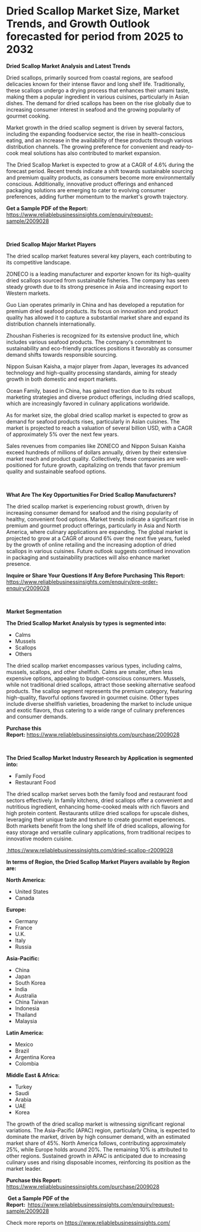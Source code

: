 <p><h1>Dried Scallop Market Size, Market Trends, and Growth Outlook forecasted for period from 2025 to 2032</h1></p><p><strong>Dried Scallop Market Analysis and Latest Trends</strong></p>
<p><p>Dried scallops, primarily sourced from coastal regions, are seafood delicacies known for their intense flavor and long shelf life. Traditionally, these scallops undergo a drying process that enhances their umami taste, making them a popular ingredient in various cuisines, particularly in Asian dishes. The demand for dried scallops has been on the rise globally due to increasing consumer interest in seafood and the growing popularity of gourmet cooking.</p><p>Market growth in the dried scallop segment is driven by several factors, including the expanding foodservice sector, the rise in health-conscious eating, and an increase in the availability of these products through various distribution channels. The growing preference for convenient and ready-to-cook meal solutions has also contributed to market expansion.</p><p>The Dried Scallop Market is expected to grow at a CAGR of 4.6% during the forecast period. Recent trends indicate a shift towards sustainable sourcing and premium quality products, as consumers become more environmentally conscious. Additionally, innovative product offerings and enhanced packaging solutions are emerging to cater to evolving consumer preferences, adding further momentum to the market's growth trajectory.</p></p>
<p><strong>Get a Sample PDF of the Report:&nbsp;</strong> <a href="https://www.reliablebusinessinsights.com/enquiry/request-sample/2009028?utm_campaign=3353&utm_medium=2&utm_source=Github&utm_content=ia&utm_term=07042025&utm_id=dried-scallop">https://www.reliablebusinessinsights.com/enquiry/request-sample/2009028</a></p>
<p>&nbsp;</p>
<p><strong>Dried Scallop Major Market Players</strong></p>
<p><p>The dried scallop market features several key players, each contributing to its competitive landscape. </p><p>ZONECO is a leading manufacturer and exporter known for its high-quality dried scallops sourced from sustainable fisheries. The company has seen steady growth due to its strong presence in Asia and increasing export to Western markets. </p><p>Guo Lian operates primarily in China and has developed a reputation for premium dried seafood products. Its focus on innovation and product quality has allowed it to capture a substantial market share and expand its distribution channels internationally. </p><p>Zhoushan Fisheries is recognized for its extensive product line, which includes various seafood products. The company's commitment to sustainability and eco-friendly practices positions it favorably as consumer demand shifts towards responsible sourcing.</p><p>Nippon Suisan Kaisha, a major player from Japan, leverages its advanced technology and high-quality processing standards, aiming for steady growth in both domestic and export markets. </p><p>Ocean Family, based in China, has gained traction due to its robust marketing strategies and diverse product offerings, including dried scallops, which are increasingly favored in culinary applications worldwide.</p><p>As for market size, the global dried scallop market is expected to grow as demand for seafood products rises, particularly in Asian cuisines. The market is projected to reach a valuation of several billion USD, with a CAGR of approximately 5% over the next few years.</p><p>Sales revenues from companies like ZONECO and Nippon Suisan Kaisha exceed hundreds of millions of dollars annually, driven by their extensive market reach and product quality. Collectively, these companies are well-positioned for future growth, capitalizing on trends that favor premium quality and sustainable seafood options.</p></p>
<p>&nbsp;</p>
<p><strong>What Are The Key Opportunities For Dried Scallop Manufacturers?</strong></p>
<p><p>The dried scallop market is experiencing robust growth, driven by increasing consumer demand for seafood and the rising popularity of healthy, convenient food options. Market trends indicate a significant rise in premium and gourmet product offerings, particularly in Asia and North America, where culinary applications are expanding. The global market is projected to grow at a CAGR of around 6% over the next five years, fueled by the growth of online retailing and the increasing adoption of dried scallops in various cuisines. Future outlook suggests continued innovation in packaging and sustainability practices will also enhance market presence.</p></p>
<p><strong>Inquire or Share Your Questions If Any Before Purchasing This Report:</strong> <a href="https://www.reliablebusinessinsights.com/enquiry/pre-order-enquiry/2009028?utm_campaign=3353&utm_medium=2&utm_source=Github&utm_content=ia&utm_term=07042025&utm_id=dried-scallop">https://www.reliablebusinessinsights.com/enquiry/pre-order-enquiry/2009028</a></p>
<p>&nbsp;</p>
<p><strong>Market Segmentation</strong></p>
<p><strong>The Dried Scallop Market Analysis by types is segmented into:</strong></p>
<p><ul><li>Calms</li><li>Mussels</li><li>Scallops</li><li>Others</li></ul></p>
<p><p>The dried scallop market encompasses various types, including calms, mussels, scallops, and other shellfish. Calms are smaller, often less expensive options, appealing to budget-conscious consumers. Mussels, while not traditional dried scallops, attract those seeking alternative seafood products. The scallop segment represents the premium category, featuring high-quality, flavorful options favored in gourmet cuisine. Other types include diverse shellfish varieties, broadening the market to include unique and exotic flavors, thus catering to a wide range of culinary preferences and consumer demands.</p></p>
<p><strong>Purchase this Report:&nbsp;</strong><a href="https://www.reliablebusinessinsights.com/purchase/2009028?utm_campaign=3353&utm_medium=2&utm_source=Github&utm_content=ia&utm_term=07042025&utm_id=dried-scallop">https://www.reliablebusinessinsights.com/purchase/2009028</a></p>
<p>&nbsp;</p>
<p><strong>The Dried Scallop Market Industry Research by Application is segmented into:</strong></p>
<p><ul><li>Family Food</li><li>Restaurant Food</li></ul></p>
<p><p>The dried scallop market serves both the family food and restaurant food sectors effectively. In family kitchens, dried scallops offer a convenient and nutritious ingredient, enhancing home-cooked meals with rich flavors and high protein content. Restaurants utilize dried scallops for upscale dishes, leveraging their unique taste and texture to create gourmet experiences. Both markets benefit from the long shelf life of dried scallops, allowing for easy storage and versatile culinary applications, from traditional recipes to innovative modern cuisine.</p></p>
<p><a href="https://www.reliablebusinessinsights.com/dried-scallop-r2009028?utm_campaign=3353&utm_medium=2&utm_source=Github&utm_content=ia&utm_term=07042025&utm_id=dried-scallop">&nbsp;https://www.reliablebusinessinsights.com/dried-scallop-r2009028</a></p>
<p><strong>In terms of Region, the Dried Scallop Market Players available by Region are:</strong></p>
<p>
    <p> <strong> North America: </strong>
        <ul>
            <li>United States</li>
            <li>Canada</li>
        </ul>
        </p> 
    <p> <strong> Europe: </strong>
        <ul>
            <li>Germany</li>
            <li>France</li>
            <li>U.K.</li>
            <li>Italy</li>
            <li>Russia</li>
        </ul>
        </p> 
    <p> <strong> Asia-Pacific: </strong>
        <ul>
            <li>China</li>
            <li>Japan</li>
            <li>South Korea</li>
            <li>India</li>
            <li>Australia</li>
            <li>China Taiwan</li>
            <li>Indonesia</li>
            <li>Thailand</li>
            <li>Malaysia</li>
        </ul>
        </p> 
    <p> <strong> Latin America: </strong>
        <ul>
            <li>Mexico</li>
            <li>Brazil</li>
            <li>Argentina Korea</li>
            <li>Colombia</li>
        </ul>
        </p> 
    <p> <strong> Middle East & Africa: </strong>
        <ul>
            <li>Turkey</li>
            <li>Saudi</li>
            <li>Arabia</li>
            <li>UAE</li>
            <li>Korea</li>
        </ul>
    </p>
    </p>
<p><p>The growth of the dried scallop market is witnessing significant regional variations. The Asia-Pacific (APAC) region, particularly China, is expected to dominate the market, driven by high consumer demand, with an estimated market share of 45%. North America follows, contributing approximately 25%, while Europe holds around 20%. The remaining 10% is attributed to other regions. Sustained growth in APAC is anticipated due to increasing culinary uses and rising disposable incomes, reinforcing its position as the market leader.</p></p>
<p><strong>Purchase this Report: </strong><a href="https://www.reliablebusinessinsights.com/purchase/2009028?utm_campaign=3353&utm_medium=2&utm_source=Github&utm_content=ia&utm_term=07042025&utm_id=dried-scallop">https://www.reliablebusinessinsights.com/purchase/2009028</a></p>
<p>&nbsp;<strong>Get a Sample PDF of the Report:&nbsp;&nbsp;</strong><a href="https://www.reliablebusinessinsights.com/enquiry/request-sample/2009028?utm_campaign=3353&utm_medium=2&utm_source=Github&utm_content=ia&utm_term=07042025&utm_id=dried-scallop">https://www.reliablebusinessinsights.com/enquiry/request-sample/2009028</a></p>
<p><strong></strong></p>
<p>Check more reports on <a href="https://www.reliablebusinessinsights.com/?utm_campaign=3353&utm_medium=2&utm_source=Github&utm_content=ia&utm_term=07042025&utm_id=dried-scallop">https://www.reliablebusinessinsights.com/</a></p>